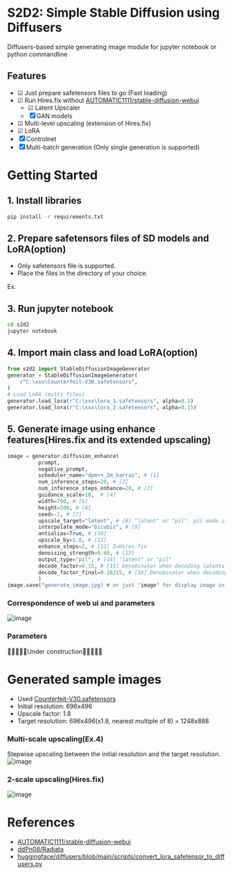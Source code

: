 # S2D2: Simple Stable Diffusion using Diffusers
Diffusers-based simple generating image module for jupyter notebook or python commandline

## Features
- ☑ Just prepare safetensors files to go (Fast loading)
- ☑ Run Hires.fix without [AUTOMATIC1111/stable-diffusion-webui](https://github.com/AUTOMATIC1111/stable-diffusion-webui)
  - ☑ Latent Upscaler
  - ☒ GAN models
- ☑ Multi-level upscaling (extension of Hires.fix)
- ☑ LoRA
- ☒ Controlnet
- ☒ Multi-batch generation (Only single generation is supported)

# Getting Started
## 1. Install libraries
```bash
pip install -r requirements.txt
```

## 2. Prepare safetensors files of SD models and LoRA(option)
- Only safetensors file is supported.
- Place the files in the directory of your choice.

Ex. 

## 3. Run jupyter notebook
```bash
cd s2d2
jupyter notebook
```

## 4. Import main class and load LoRA(option)
```python
from s2d2 import StableDiffusionImageGenerator
generator = StableDiffusionImageGenerator(
    r"C:\xxx\Counterfeit-V30.safetensors",
)
# Load LoRA (multi files)
generator.load_lora(r"C:\xxx\lora_1.safetensors", alpha=0.2)
generator.load_lora(r"C:\xxx\lora_2.safetensors", alpha=0.15)
```

## 5. Generate image using enhance features(Hires.fix and its extended upscaling)
```python
image = generator.diffusion_enhance(
          prompt,
          negative_prompt,
          scheduler_name="dpm++_2m_karras", # [1]
          num_inference_steps=20, # [2]
          num_inference_steps_enhance=20, # [3]
          guidance_scale=10,  # [4]
          width=700, # [5]
          height=500, # [6]
          seed=-1, # [7]
          upscale_target="latent", # [8] "latent" or "pil". pil mode is temporary implemented.
          interpolate_mode="bicubic", # [9]
          antialias=True, # [10]
          upscale_by=1.8, # [11]
          enhance_steps=2, # [12] 2=Hires.fix
          denoising_strength=0.60, # [13]
          output_type="pil", # [14] "latent" or "pil"
          decode_factor=0.15, # [15] Denominator when decoding latents. Used to adjust the saturation of the image during decoding.
          decode_factor_final=0.18215, # [16] Denominator when decoding final latents.
          )
image.save("generate_image.jpg) # or just "image" for display image in jupyter
```

### Correspondence of web ui and parameters
![image](https://github.com/keisuke-okb/S2D2/assets/70097451/0389a313-f000-42ed-a549-ebcb5aeb8eec)

### Parameters
🚧🚧🚧🚧🚧Under construction🚧🚧🚧🚧🚧


# Generated sample images
- Used [Counterfeit-V30.safetensors](https://huggingface.co/gsdf/Counterfeit-V3.0/tree/main)
- Initial resolution: 696x496
- Upscale factor: 1.8
- Target resolution: 696x496(x1.8, nearest multiple of 8) = 1248x888

### Multi-scale upscaling(Ex.4)
Stepwise upscaling between the initial resolution and the target resolution.
![image](https://github.com/keisuke-okb/S2D2/assets/70097451/2f2bb59b-405d-4214-9af5-ac5264cd1d54)

### 2-scale upscaling(Hires.fix)
![image](https://github.com/keisuke-okb/S2D2/assets/70097451/8af64b21-1c32-40f6-be87-618859a2bf1f)


# References
- [AUTOMATIC1111/stable-diffusion-webui](https://github.com/AUTOMATIC1111/stable-diffusion-webui)
- [ddPn08/Radiata](https://github.com/ddPn08/Radiata)
- [huggingface/diffusers/blob/main/scripts/convert_lora_safetensor_to_diffusers.py](https://github.com/huggingface/diffusers/blob/main/scripts/convert_lora_safetensor_to_diffusers.py)
